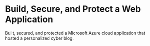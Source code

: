 # Build, Secure, and Protect a Web Application

Built, secured, and protected a Microsoft Azure cloud application that hosted a personalized cyber blog.
